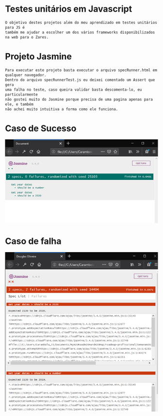 # Testes unitários em Javascript
	O objetivo destes projetos além do meu aprendizado em testes unitários para JS é
	também me ajudar a escolher um dos vários frameworks disponibilizados na web para o Zares.

# Projeto Jasmine
	Para executar este projeto basta executar o arquivo specRunner.html em
	qualquer navegador.
	Dentro do arquivo specRunnerTest.js eu deixei comentado um Assert que gera
	uma falha no teste, caso queira validar basta descomenta-lo, eu particularmente
	não gostei muito do Jasmine porque precisa de uma pagina apenas para ele, e também
	não achei muito intuitiva a forma como ele funciona.

# Caso de Sucesso
![Caso de Sucesso](https://raw.githubusercontent.com/dsohenrique/roadmap-profissional/master/Semana%2023/TestesJS/Capturas/Jamine_Success.PNG?token=AICO6JIGR6Q3PTJPXQFW5R25WDGF4)

# Caso de falha
![Caso de falha](https://raw.githubusercontent.com/dsohenrique/roadmap-profissional/master/Semana%2023/TestesJS/Capturas/Jamine_Fail.PNG?token=AICO6JOIJD3TEVFYD4D2IHK5WDGG6)
